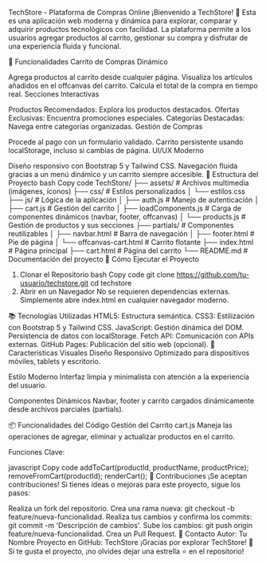 TechStore - Plataforma de Compras Online
¡Bienvenido a TechStore! 🎉
Esta es una aplicación web moderna y dinámica para explorar, comparar y adquirir productos tecnológicos con facilidad. La plataforma permite a los usuarios agregar productos al carrito, gestionar su compra y disfrutar de una experiencia fluida y funcional.

📌 Funcionalidades
Carrito de Compras Dinámico

Agrega productos al carrito desde cualquier página.
Visualiza los artículos añadidos en el offcanvas del carrito.
Calcula el total de la compra en tiempo real.
Secciones Interactivas

Productos Recomendados: Explora los productos destacados.
Ofertas Exclusivas: Encuentra promociones especiales.
Categorías Destacadas: Navega entre categorías organizadas.
Gestión de Compras

Procede al pago con un formulario validado.
Carrito persistente usando localStorage, incluso si cambias de página.
UI/UX Moderno

Diseño responsivo con Bootstrap 5 y Tailwind CSS.
Navegación fluida gracias a un menú dinámico y un carrito siempre accesible.
📂 Estructura del Proyecto
bash
Copy code
TechStore/
├── assets/                # Archivos multimedia (imágenes, íconos)
├── css/                   # Estilos personalizados
│   └── estilos.css
├── js/                    # Lógica de la aplicación
│   ├── auth.js            # Manejo de autenticación
│   ├── cart.js            # Gestión del carrito
│   ├── loadComponents.js  # Carga de componentes dinámicos (navbar, footer, offcanvas)
│   └── products.js        # Gestión de productos y sus secciones
├── partials/              # Componentes reutilizables
│   ├── navbar.html        # Barra de navegación
│   ├── footer.html        # Pie de página
│   └── offcanvas-cart.html # Carrito flotante
├── index.html             # Página principal
├── cart.html              # Página del carrito
└── README.md              # Documentación del proyecto
🚀 Cómo Ejecutar el Proyecto
1. Clonar el Repositorio
bash
Copy code
git clone https://github.com/tu-usuario/techstore.git
cd techstore
2. Abrir en un Navegador
No se requieren dependencias externas. Simplemente abre index.html en cualquier navegador moderno.

📚 Tecnologías Utilizadas
HTML5: Estructura semántica.
CSS3: Estilización con Bootstrap 5 y Tailwind CSS.
JavaScript:
Gestión dinámica del DOM.
Persistencia de datos con localStorage.
Fetch API: Comunicación con APIs externas.
GitHub Pages: Publicación del sitio web (opcional).
🎨 Características Visuales
Diseño Responsivo
Optimizado para dispositivos móviles, tablets y escritorio.

Estilo Moderno
Interfaz limpia y minimalista con atención a la experiencia del usuario.

Componentes Dinámicos
Navbar, footer y carrito cargados dinámicamente desde archivos parciales (partials).

📦 Funcionalidades del Código
Gestión del Carrito
cart.js
Maneja las operaciones de agregar, eliminar y actualizar productos en el carrito.

Funciones Clave:

javascript
Copy code
addToCart(productId, productName, productPrice);
removeFromCart(productId);
renderCart();
🤝 Contribuciones
¡Se aceptan contribuciones! Si tienes ideas o mejoras para este proyecto, sigue los pasos:

Realiza un fork del repositorio.
Crea una rama nueva: git checkout -b feature/nueva-funcionalidad.
Realiza tus cambios y confirma los commits: git commit -m 'Descripción de cambios'.
Sube los cambios: git push origin feature/nueva-funcionalidad.
Crea un Pull Request.
📧 Contacto
Autor: Tu Nombre
Proyecto en GitHub: TechStore
¡Gracias por explorar TechStore! 🚀
Si te gusta el proyecto, ¡no olvides dejar una estrella ⭐ en el repositorio!
